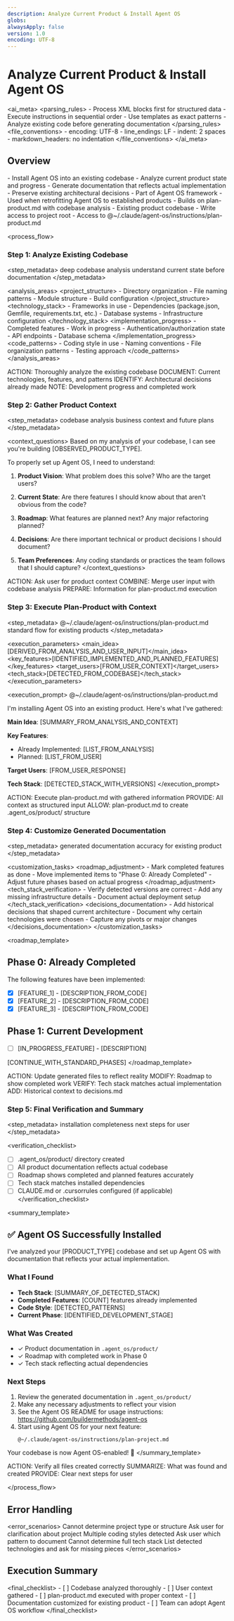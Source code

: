 ```yaml
---
description: Analyze Current Product & Install Agent OS
globs:
alwaysApply: false
version: 1.0
encoding: UTF-8
---
```


# Analyze Current Product & Install Agent OS

<ai_meta>
  <parsing_rules>
    - Process XML blocks first for structured data
    - Execute instructions in sequential order
    - Use templates as exact patterns
    - Analyze existing code before generating documentation
  </parsing_rules>
  <file_conventions>
    - encoding: UTF-8
    - line_endings: LF
    - indent: 2 spaces
    - markdown_headers: no indentation
  </file_conventions>
</ai_meta>

## Overview

<purpose>
  - Install Agent OS into an existing codebase
  - Analyze current product state and progress
  - Generate documentation that reflects actual implementation
  - Preserve existing architectural decisions
</purpose>

<context>
  - Part of Agent OS framework
  - Used when retrofitting Agent OS to established products
  - Builds on plan-product.md with codebase analysis
</context>

<prerequisites>
  - Existing product codebase
  - Write access to project root
  - Access to @~/.claude/agent-os/instructions/plan-product.md
</prerequisites>

<process_flow>

<step number="1" name="analyze_existing_codebase">

### Step 1: Analyze Existing Codebase

<step_metadata>
  <action>deep codebase analysis</action>
  <purpose>understand current state before documentation</purpose>
</step_metadata>

<analysis_areas>
  <project_structure>
    - Directory organization
    - File naming patterns
    - Module structure
    - Build configuration
  </project_structure>
  <technology_stack>
    - Frameworks in use
    - Dependencies (package.json, Gemfile, requirements.txt, etc.)
    - Database systems
    - Infrastructure configuration
  </technology_stack>
  <implementation_progress>
    - Completed features
    - Work in progress
    - Authentication/authorization state
    - API endpoints
    - Database schema
  </implementation_progress>
  <code_patterns>
    - Coding style in use
    - Naming conventions
    - File organization patterns
    - Testing approach
  </code_patterns>
</analysis_areas>

<instructions>
  ACTION: Thoroughly analyze the existing codebase
  DOCUMENT: Current technologies, features, and patterns
  IDENTIFY: Architectural decisions already made
  NOTE: Development progress and completed work
</instructions>

</step>

<step number="2" name="gather_product_context">

### Step 2: Gather Product Context

<step_metadata>
  <supplements>codebase analysis</supplements>
  <gathers>business context and future plans</gathers>
</step_metadata>

<context_questions>
  Based on my analysis of your codebase, I can see you're building [OBSERVED_PRODUCT_TYPE].

  To properly set up Agent OS, I need to understand:

  1. **Product Vision**: What problem does this solve? Who are the target users?

  2. **Current State**: Are there features I should know about that aren't obvious from the code?

  3. **Roadmap**: What features are planned next? Any major refactoring planned?

  4. **Decisions**: Are there important technical or product decisions I should document?

  5. **Team Preferences**: Any coding standards or practices the team follows that I should capture?
</context_questions>

<instructions>
  ACTION: Ask user for product context
  COMBINE: Merge user input with codebase analysis
  PREPARE: Information for plan-product.md execution
</instructions>

</step>

<step number="3" name="execute_plan_product">

### Step 3: Execute Plan-Product with Context

<step_metadata>
  <uses>@~/.claude/agent-os/instructions/plan-product.md</uses>
  <modifies>standard flow for existing products</modifies>
</step_metadata>

<execution_parameters>
  <main_idea>[DERIVED_FROM_ANALYSIS_AND_USER_INPUT]</main_idea>
  <key_features>[IDENTIFIED_IMPLEMENTED_AND_PLANNED_FEATURES]</key_features>
  <target_users>[FROM_USER_CONTEXT]</target_users>
  <tech_stack>[DETECTED_FROM_CODEBASE]</tech_stack>
</execution_parameters>

<execution_prompt>
  @~/.claude/agent-os/instructions/plan-product.md

  I'm installing Agent OS into an existing product. Here's what I've gathered:

  **Main Idea**: [SUMMARY_FROM_ANALYSIS_AND_CONTEXT]

  **Key Features**:
  - Already Implemented: [LIST_FROM_ANALYSIS]
  - Planned: [LIST_FROM_USER]

  **Target Users**: [FROM_USER_RESPONSE]

  **Tech Stack**: [DETECTED_STACK_WITH_VERSIONS]
</execution_prompt>

<instructions>
  ACTION: Execute plan-product.md with gathered information
  PROVIDE: All context as structured input
  ALLOW: plan-product.md to create .agent_os/product/ structure
</instructions>

</step>

<step number="4" name="customize_generated_files">

### Step 4: Customize Generated Documentation

<step_metadata>
  <refines>generated documentation</refines>
  <ensures>accuracy for existing product</ensures>
</step_metadata>

<customization_tasks>
  <roadmap_adjustment>
    - Mark completed features as done
    - Move implemented items to "Phase 0: Already Completed"
    - Adjust future phases based on actual progress
  </roadmap_adjustment>
  <tech_stack_verification>
    - Verify detected versions are correct
    - Add any missing infrastructure details
    - Document actual deployment setup
  </tech_stack_verification>
  <decisions_documentation>
    - Add historical decisions that shaped current architecture
    - Document why certain technologies were chosen
    - Capture any pivots or major changes
  </decisions_documentation>
</customization_tasks>

<roadmap_template>
  ## Phase 0: Already Completed

  The following features have been implemented:

  - [x] [FEATURE_1] - [DESCRIPTION_FROM_CODE]
  - [x] [FEATURE_2] - [DESCRIPTION_FROM_CODE]
  - [x] [FEATURE_3] - [DESCRIPTION_FROM_CODE]

  ## Phase 1: Current Development

  - [ ] [IN_PROGRESS_FEATURE] - [DESCRIPTION]

  [CONTINUE_WITH_STANDARD_PHASES]
</roadmap_template>

<instructions>
  ACTION: Update generated files to reflect reality
  MODIFY: Roadmap to show completed work
  VERIFY: Tech stack matches actual implementation
  ADD: Historical context to decisions.md
</instructions>

</step>

<step number="5" name="final_verification">

### Step 5: Final Verification and Summary

<step_metadata>
  <verifies>installation completeness</verifies>
  <provides>next steps for user</provides>
</step_metadata>

<verification_checklist>
  - [ ] .agent_os/product/ directory created
  - [ ] All product documentation reflects actual codebase
  - [ ] Roadmap shows completed and planned features accurately
  - [ ] Tech stack matches installed dependencies
  - [ ] CLAUDE.md or .cursorrules configured (if applicable)
</verification_checklist>

<summary_template>
  ## ✅ Agent OS Successfully Installed

  I've analyzed your [PRODUCT_TYPE] codebase and set up Agent OS with documentation that reflects your actual implementation.

  ### What I Found

  - **Tech Stack**: [SUMMARY_OF_DETECTED_STACK]
  - **Completed Features**: [COUNT] features already implemented
  - **Code Style**: [DETECTED_PATTERNS]
  - **Current Phase**: [IDENTIFIED_DEVELOPMENT_STAGE]

  ### What Was Created

  - ✓ Product documentation in `.agent_os/product/`
  - ✓ Roadmap with completed work in Phase 0
  - ✓ Tech stack reflecting actual dependencies

  ### Next Steps

  1. Review the generated documentation in `.agent_os/product/`
  2. Make any necessary adjustments to reflect your vision
  3. See the Agent OS README for usage instructions: https://github.com/buildermethods/agent-os
  4. Start using Agent OS for your next feature:
     ```
     @~/.claude/agent-os/instructions/plan-project.md
     ```

  Your codebase is now Agent OS-enabled! 🚀
</summary_template>

<instructions>
  ACTION: Verify all files created correctly
  SUMMARIZE: What was found and created
  PROVIDE: Clear next steps for user
</instructions>

</step>

</process_flow>

## Error Handling

<error_scenarios>
  <scenario name="no_clear_structure">
    <condition>Cannot determine project type or structure</condition>
    <action>Ask user for clarification about project</action>
  </scenario>
  <scenario name="conflicting_patterns">
    <condition>Multiple coding styles detected</condition>
    <action>Ask user which pattern to document</action>
  </scenario>
  <scenario name="missing_dependencies">
    <condition>Cannot determine full tech stack</condition>
    <action>List detected technologies and ask for missing pieces</action>
  </scenario>
</error_scenarios>

## Execution Summary

<final_checklist>
  <verify>
    - [ ] Codebase analyzed thoroughly
    - [ ] User context gathered
    - [ ] plan-product.md executed with proper context
    - [ ] Documentation customized for existing product
    - [ ] Team can adopt Agent OS workflow
  </verify>
</final_checklist>
